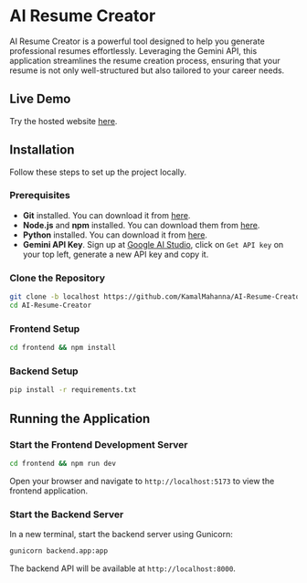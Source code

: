 # AI Resume Creator

AI Resume Creator is a powerful tool designed to help you generate professional resumes effortlessly. Leveraging the Gemini API, this application streamlines the resume creation process, ensuring that your resume is not only well-structured but also tailored to your career needs.

## Live Demo

Try the hosted website [here](https://example.com).

## Installation

Follow these steps to set up the project locally.

### Prerequisites

- **Git** installed. You can download it from [here](https://git-scm.com/downloads).
- **Node.js** and **npm** installed. You can download them from [here](https://nodejs.org/).
- **Python** installed. You can download it from [here](https://www.python.org/downloads/).
- **Gemini API Key**. Sign up at [Google AI Studio](https://aistudio.google.com/), click on `Get API key` on your top left, generate a new API key and copy it.

### Clone the Repository

```bash
git clone -b localhost https://github.com/KamalMahanna/AI-Resume-Creator
cd AI-Resume-Creator
```

### Frontend Setup

```bash
cd frontend && npm install
```

### Backend Setup

```bash
pip install -r requirements.txt
```

## Running the Application

### Start the Frontend Development Server

```bash
cd frontend && npm run dev
```

Open your browser and navigate to `http://localhost:5173` to view the frontend application.

### Start the Backend Server

In a new terminal, start the backend server using Gunicorn:

```bash
gunicorn backend.app:app
```

The backend API will be available at `http://localhost:8000`.
